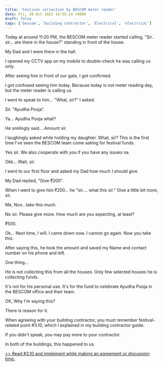 ```yaml
---
title: 'Festival collection by BESCOM meter reader'
date: Fri, 20 Oct 2023 14:55:24 +0000
draft: false
tags: ['bescom', 'building contractor', 'Electrical', 'electrical']
---
```


Today at around 11:20 PM, the BESCOM meter reader started calling, "Sir.. sir… are there in the house?" standing in front of the house.

My Dad and I were there in the hall.

I opened my CCTV app on my mobile to double-check he was calling us only.

After seeing him in front of our gate, I got confirmed.

I got confused seeing him today. Because today is not meter reading day, but the meter reader is calling us.

I went to speak to him… "What, sir?" I asked.

Sir. "Ayudha Pooja".

Ya… Ayudha Pooja what?

He smilingly said… Amount sir.

I laughingly asked while holding my daughter. What, sir? This is the first time I've seen the BESCOM team come asking for festival funds.

Yes sir. We also cooperate with you if you have any issues na.

Okk… Wait, sir.

I went to our first floor and asked my Dad how much I should give.

My Dad replied, "Give ₹200".

When I went to give him ₹200… he "sir…. what this sir." Give a little bit more, sir.

Me, Noo.. take this much.

No sir. Please give more. How much are you expecting, at least?

₹500.

Ok… Next time, I will. I came down now. I cannot go again. Now you take this.

After saying this, he took the amount and saved my Name and contact number on his phone and left.

One thing…

He is not collecting this from all the houses. Only few selected houses he is collecting funds.

It's not for his personal use. It's for the fund to celebrate Ayudha Pooja in the BESCOM office and their team.

OK, Why I'm saying this?

There is reason for it.

When agreeing with your building contractor, you must remember festival-related point #3.10, which I explained in my building contractor guide.

If you didn't speak, you may pay more to your contractor.

In both of the buildings, this happened to us.

[\>> Read #3.10 and implement while making an agreement or discussion time.](https://houseconstructionguide.com/building-contractor-guide/)